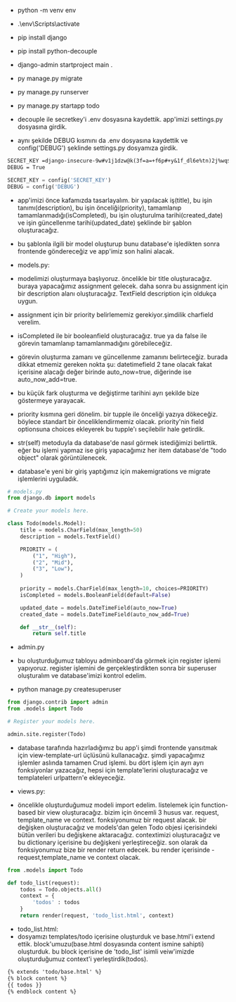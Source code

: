- python -m venv env
- .\env\Scripts\activate
- pip install django
- pip install python-decouple
- django-admin startproject main .
- py manage.py migrate
- py manage.py runserver
- py manage.py startapp todo

- decouple ile secretkey'i .env dosyasına kaydettik. app'imizi settings.py dosyasına girdik.
- aynı şekilde DEBUG kısmını da .env dosyasına kaydettik ve config('DEBUG') şeklinde settings.py dosyamıza girdik.

```txt
SECRET_KEY =django-insecure-9w#v1j1dzw@k(3f=a=+f6p#+y&1f_dl6e%tn)2j%wq$vikohu$
DEBUG = True
```

```py
SECRET_KEY = config('SECRET_KEY')
DEBUG = config('DEBUG')
```

- app'imizi önce kafamızda tasarlayalım. bir yapılacak iş(title), bu işin tanımı(description), bu işin önceliği(priority), tamamlanıp tamamlanmadığı(isCompleted), bu işin oluşturulma tarihi(created_date) ve işin güncellenme tarihi(updated_date) şeklinde bir şablon oluşturacağız. 
- bu şablonla ilgili bir model oluşturup bunu database'e işledikten sonra frontende göndereceğiz ve app'imiz son halini alacak.

- models.py:

- modelimizi oluşturmaya başlıyoruz. öncelikle bir title oluşturacağız. buraya yapacağımız assignment gelecek. daha sonra bu assignment için bir description alanı oluşturacağız. TextField description için oldukça uygun.
- assignment için bir priority belirlememiz gerekiyor.şimdilik charfield verelim.
- isCompleted ile bir booleanfield oluşturacağız. true ya da false ile görevin tamamlanıp tamamlanmadığını görebileceğiz.
- görevin oluşturma zamanı ve güncellenme zamanını belirteceğiz. burada dikkat etmemiz gereken nokta şu: datetimefield 2 tane olacak fakat içerisine alacağı değer birinde auto_now=true, diğerinde ise auto_now_add=true.
- bu küçük fark oluşturma ve değiştirme tarihini ayrı şekilde bize göstermeye yarayacak.
- priority kısmına geri dönelim. bir tupple ile önceliği yazıya dökeceğiz. böylece standart bir önceliklendirmemiz olacak. priority'nin field optionsuna choices ekleyerek bu tupple'ı seçilebilir hale getirdik.
- str(self) metoduyla da database'de nasıl görmek istediğimizi belirttik. eğer bu işlemi yapmaz ise giriş yapacağımız her item database'de "todo object" olarak görüntülenecek.
- database'e yeni bir giriş yaptığımız için makemigrations ve migrate işlemlerini uyguladık.

```py
# models.py
from django.db import models

# Create your models here.

class Todo(models.Model):
    title = models.CharField(max_length=50)
    description = models.TextField()

    PRIORITY = (
        ("1", "High"),
        ("2", "Mid"),
        ("3", "Low"),
    )
    
    priority = models.CharField(max_length=10, choices=PRIORITY)
    isCompleted = models.BooleanField(default=False)

    updated_date = models.DateTimeField(auto_now=True)
    created_date = models.DateTimeField(auto_now_add=True)

    def __str__(self):
        return self.title
```

- admin.py

- bu oluşturduğumuz tabloyu adminboard'da görmek için register işlemi yapıyoruz. register işlemini de gerçekleştirdikten sonra bir superuser oluşturalım ve database'imizi kontrol edelim.
- python manage.py createsuperuser

```py
from django.contrib import admin
from .models import Todo

# Register your models here.

admin.site.register(Todo)
```


- database tarafında hazırladığımız bu app'i şimdi frontende yansıtmak için view-template-url üçlüsünü kullanacağız. şimdi yapacağımız işlemler aslında tamamen Crud işlemi. bu dört işlem için ayrı ayrı fonksiyonlar yazacağız, hepsi için template'lerini oluşturacağız ve templateleri urlpattern'e ekleyeceğiz.

- views.py:
- öncelikle oluşturduğumuz modeli import edelim. listelemek için function-based bir view oluşturacağız. bizim için öncemli 3 husus var. request, template_name ve context. fonksiyonumuz bir request alacak. bir değişken oluşturacağız ve models'dan gelen Todo objesi içerisindeki bütün verileri bu değişkene aktaracağız.
contextimizi oluşturacağız ve bu dictionary içerisine bu değişkeni yerleştireceğiz. son olarak da fonksiyonumuz bize bir render return edecek. bu render içerisinde - request,template_name ve context olacak.
```py
from .models import Todo

def todo_list(request):
    todos = Todo.objects.all()
    context = {
        'todos' : todos
    }
    return render(request, 'todo_list.html', context)
```

- todo_list.html:
- dosyamızı templates/todo içerisine oluşturduk ve base.html'i extend ettik. block'umuzu(base.html dosyasında content ismine sahipti) oluşturduk. bu block içerisine de 'todo_list' isimli veiw'imizde oluşturduğumuz context'i yerleştirdik(todos).

```html
{% extends 'todo/base.html' %} 
{% block content %}
{{ todos }}
{% endblock content %}
```






